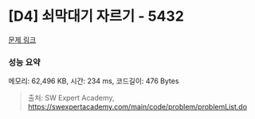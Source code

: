 # [D4] 쇠막대기 자르기 - 5432 

[문제 링크](https://swexpertacademy.com/main/code/problem/problemDetail.do?contestProbId=AWVl47b6DGMDFAXm) 

### 성능 요약

메모리: 62,496 KB, 시간: 234 ms, 코드길이: 476 Bytes



> 출처: SW Expert Academy, https://swexpertacademy.com/main/code/problem/problemList.do